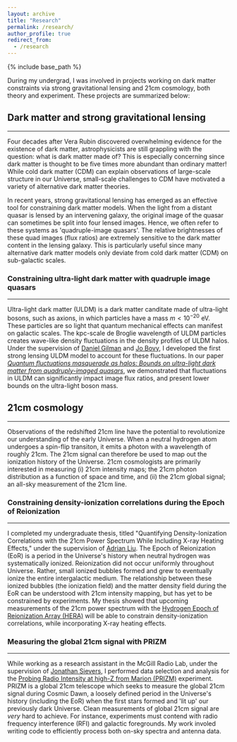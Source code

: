 ```yaml
---
layout: archive
title: "Research"
permalink: /research/
author_profile: true
redirect_from:
  - /research
---
```


{% include base_path %}

During my undergrad, I was involved in projects working on dark matter constraints via strong gravitational lensing and 21cm cosmology, both theory and experiment. These projects are summarized below:

## Dark matter and strong gravitational lensing
----
Four decades after Vera Rubin discovered overwhelming evidence for the existence of dark matter, astrophysicists are still grappling with the question: what is dark matter made of? This is especially concerning since dark matter is thought to be five times more abundant than ordinary matter! While cold dark matter (CDM) can explain observations of large-scale structure in our Universe, small-scale challenges to CDM have motivated a variety of alternative dark matter theories.

In recent years, strong gravitational lensing has emerged as an effective tool for constraining dark matter models. When the light from a distant quasar is lensed by an intervening galaxy, the original image of the quasar can sometimes be split into four lensed images. Hence, we often refer to these systems as 'quadruple-image quasars'. The relative brightnesses of these quad images (flux ratios) are extremely sensitive to the dark matter content in the lensing galaxy. This is particularly useful since many alternative dark matter models only deviate from cold dark matter (CDM) on sub-galactic scales.

### Constraining ultra-light dark matter with quadruple image quasars
----
Ultra-light dark matter (ULDM) is a dark matter canditate made of ultra-light bosons, such as axions, in which particles have a mass $m<10^{-20}$ eV. These particles are so light that quantum mechanical effects can manifest on galactic scales. The kpc-scale de Broglie wavelength of ULDM particles creates wave-like density fluctuations in the density profiles of ULDM halos. Under the supervision of [Daniel Gilman](https://www.astro.utoronto.ca/~gilman/) and [Jo Bovy](https://astro.utoronto.ca/~bovy/), I developed the first strong lensing ULDM model to account for these fluctuations. In our paper [_Quantum fluctuations masquerade as halos: Bounds on ultra-light dark matter from quadruply-imaged quasars_](https://arxiv.org/abs/2206.11269), we demonstrated that fluctuations in ULDM can significantly impact image flux ratios, and present lower bounds on the ultra-light boson mass.

## 21cm cosmology
----
Observations of the redshifted 21cm line have the potential to revolutionize our understanding of the early Universe. When a neutral hydrogen atom undergoes a spin-flip transiton, it emits a photon with a wavelength of roughly 21cm. The 21cm signal can therefore be used to map out the ionization history of the Universe. 21cm cosmologists are primarily interested in measuring (i) 21cm intensity maps; the 21cm photon distribution as a function of space and time, and (ii) the 21cm global signal; an all-sky measurement of the 21cm line. 

### Constraining density-ionization correlations during the Epoch of Reionization
----
I completed my undergraduate thesis, titled "Quantifying Density-Ionization Correlations with the 21cm Power Spectrum While Including X-ray Heating Effects," under the supervision of [Adrian Liu](http://www.physics.mcgill.ca/~acliu/). The Epoch of Reionization (EoR) is a period in the Universe's history when neutral hydrogen was systematically ionized. Reionization did not occur uniformly throughout Universe. Rather, small ionized bubbles formed and grew to eventually ionize the entire intergalactic medium. The relationship between these ionized bubbles (the ionization field) and the matter density field during the EoR can be understood with 21cm intensity mapping, but has yet to be constrained by experiments. My thesis showed that upcoming measurements of the 21cm power spectrum with the [Hydrogen Epoch of Reionization Array (HERA)](https://reionization.org/) will be able to constrain density-ionization correlations, while incorporating X-ray heating effects.

### Measuring the global 21cm signal with PRIZM
----
While working as a research assistant in the McGill Radio Lab, under the supervision of [Jonathan Sievers](https://www.physics.mcgill.ca/~sievers/), I performed data selection and analysis for the [Probing Radio Intensity at high-Z from Marion (PRIZM)](https://arxiv.org/abs/1806.09531) experiment. PRIZM is a global 21cm telescope which seeks to measure the global 21cm signal during Cosmic Dawn, a loosely defined period in the Universe's history (including the EoR) when the first stars formed and 'lit up' our previously dark Universe. Clean measurements of global 21cm signal are _very_ hard to achieve. For instance, experiments must contend with radio frequency interference (RFI) and galactic foregrounds. My work involed writing code to efficiently process both on-sky spectra and antenna data.
